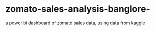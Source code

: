 # zomato-sales-analysis-banglore-
a power bi dashboard of zomato sales data, using data from kaggle

